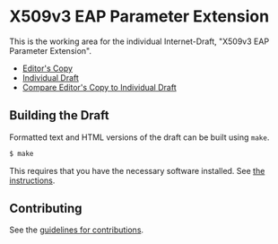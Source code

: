 # X509v3 EAP Parameter Extension

This is the working area for the individual Internet-Draft, "X509v3 EAP Parameter Extension".

* [Editor's Copy](https://Janfred.github.io/draft-rieckers-eapparameterextension/#go.draft-rieckers-eapparameterextension.html)
* [Individual Draft](https://tools.ietf.org/html/draft-rieckers-eapparameterextension)
* [Compare Editor's Copy to Individual Draft](https://Janfred.github.io/draft-rieckers-eapparameterextension/#go.draft-rieckers-eapparameterextension.diff)

## Building the Draft

Formatted text and HTML versions of the draft can be built using `make`.

```sh
$ make
```

This requires that you have the necessary software installed.  See
[the instructions](https://github.com/martinthomson/i-d-template/blob/master/doc/SETUP.md).


## Contributing

See the
[guidelines for contributions](https://github.com/Janfred/draft-rieckers-eapparameterextension/blob/master/CONTRIBUTING.md).
